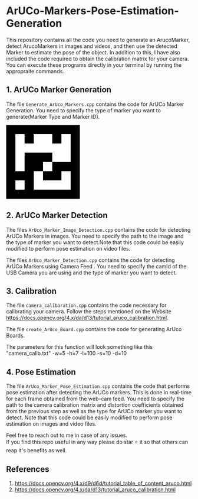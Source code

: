 # ArUCo-Markers-Pose-Estimation-Generation
This repository contains all the code you need to generate an ArucoMarker, detect ArucoMarkers in images and videos, and then use the detected Marker to estimate the pose of the object. In addition to this, I have also included the code required to obtain the calibration matrix for your camera.
You can execute these programs directly in your terminal by running the appropraite commands.

## 1. ArUCo Marker Generation
The file `Generate_ArUco_Markers.cpp` contains the code for ArUCo Marker Generation.
You need to specify the type of marker you want to generate(Marker Type and Marker ID).

<img src= Images/ArUcoMarker.png>

## 2. ArUCo Marker Detection
The files `ArUco_Marker_Image_Detection.cpp` contains the code for detecting
ArUCo Markers in images. You need to specify the path to the image and the type of marker you want to detect.Note that this code could be easily modified to perform 
pose estimation on video files.  

The files `ArUco_Marker_Detection.cpp` contains the code for detecting
ArUCo Markers using Camera Feed . You need to specify the camId of the USB Camera you are using and the type of marker you want to detect.

## 3. Calibration
The file `camera_calibaration.cpp` contains the code necessary for calibrating your camera.
Follow the steps mentioned on the Website https://docs.opencv.org/4.x/da/d13/tutorial_aruco_calibration.html.

The file `create_ArUco_Board.cpp` contains the code for generating ArUco Boards.

The parameters for this function will look something like this
"camera_calib.txt" -w=5 -h=7 -l=100 -s=10 -d=10

## 4. Pose Estimation  
The file `ArUco_Marker_Pose_Estimation.cpp` contains the code that performs pose estimation after detecting the 
ArUCo markers. This is done in real-time for each frame obtained from the web-cam feed. You need to specify 
the path to the camera calibration matrix and distortion coefficients obtained from the previous step as well 
as the type for ArUCo marker you want to detect. Note that this code could be easily modified to perform 
pose estimation on images and video files.  

Feel free to reach out to me in case of any issues.  
If you find this repo useful in any way please do star ⭐️ it so that others can reap it's benefits as well.

## References
1. https://docs.opencv.org/4.x/d9/d6d/tutorial_table_of_content_aruco.html
2. https://docs.opencv.org/4.x/da/d13/tutorial_aruco_calibration.html

